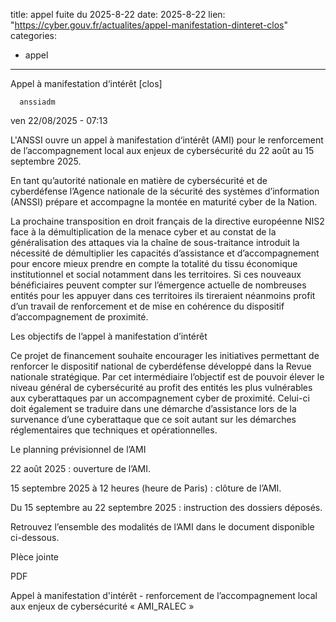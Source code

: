  
title: appel fuite du 2025-8-22
date: 2025-8-22
lien: "https://cyber.gouv.fr/actualites/appel-manifestation-dinteret-clos"
categories:
  - appel
---

Appel à manifestation d‘intérêt  [clos]

            


      anssiadm
ven 22/08/2025 - 07:13

            
L'ANSSI ouvre un appel à manifestation d‘intérêt (AMI) pour le renforcement de l’accompagnement local aux enjeux de cybersécurité
du 22 août au 15 septembre 2025.

      
      

              
  

    

      
            
En tant qu’autorité nationale en matière de cybersécurité et de cyberdéfense
l’Agence nationale de la sécurité des systèmes d’information (ANSSI) prépare et accompagne la montée en maturité cyber de la Nation.

La prochaine transposition en droit français de la directive européenne NIS2
face à la démultiplication de la menace cyber et au constat de la généralisation des attaques via la chaîne de sous-traitance
introduit la nécessité de démultiplier les capacités d’assistance et d’accompagnement pour encore mieux prendre en compte la totalité du tissu économique
institutionnel et social
notamment dans les territoires. Si ces nouveaux bénéficiaires peuvent compter sur l’émergence actuelle de nombreuses entités pour les appuyer dans ces territoires
ils tireraient néanmoins profit d’un travail de renforcement et de mise en cohérence du dispositif d’accompagnement de proximité.

Les objectifs de l’appel à manifestation d’intérêt

Ce projet de financement souhaite encourager les initiatives permettant de renforcer le dispositif national de cyberdéfense développé dans la Revue nationale stratégique. Par cet intermédiaire
l’objectif est de pouvoir élever le niveau général de cybersécurité au profit des entités les plus vulnérables aux cyberattaques par un accompagnement cyber de proximité. Celui-ci doit également se traduire dans une démarche d’assistance lors de la survenance d’une cyberattaque que ce soit autant sur les démarches réglementaires que techniques et opérationnelles.

Le planning prévisionnel de l’AMI


22 août 2025 : ouverture de l’AMI.

15 septembre 2025 à 12 heures (heure de Paris) : clôture de l’AMI.

Du 15 septembre au 22 septembre 2025 : instruction des dossiers déposés.


Retrouvez l’ensemble des modalités de l’AMI dans le document disponible ci-dessous.


      
    

  


              
  

          
  

    
PIèce jointe

              



  
  
PDF

  
Appel à manifestation d'intérêt - renforcement de l’accompagnement local aux enjeux de cybersécurité « AMI_RALEC »


